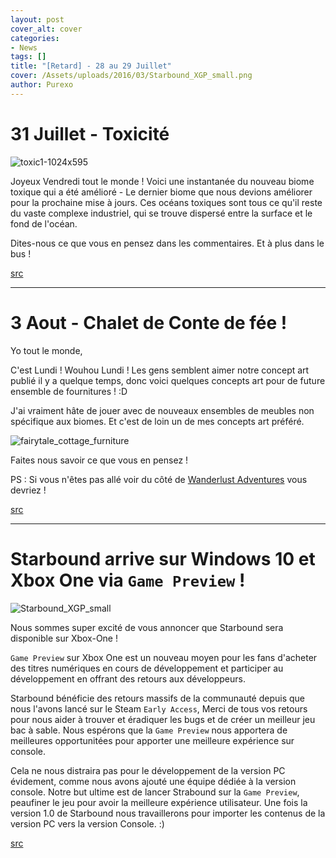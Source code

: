 ```yaml
---
layout: post
cover_alt: cover
categories:
- News
tags: []
title: "[Retard] - 28 au 29 Juillet"
cover: /Assets/uploads/2016/03/Starbound_XGP_small.png
author: Purexo
---
```


# 31 Juillet - Toxicité

![toxic1-1024x595](http://playstarbound.com/wp-content/uploads/2015/07/toxic1-1024x595.png)

Joyeux Vendredi tout le monde ! Voici une instantanée du nouveau biome toxique qui a été amélioré - Le dernier biome que nous devions améliorer pour la prochaine mise à jours. Ces océans toxiques sont tous ce qu'il reste du vaste complexe industriel, qui se trouve dispersé entre la surface et le fond de l'océan.

Dites-nous ce que vous en pensez dans les commentaires. Et à plus dans le bus !

[src](http://playstarbound.com/31st-july-toxicity/)

------------

# 3 Aout - Chalet de Conte de fée !
Yo tout le monde,

C'est Lundi ! Wouhou Lundi ! Les gens semblent aimer notre concept art publié il y a quelque temps, donc voici quelques concepts art pour de future ensemble de fournitures ! :D

J'ai vraiment hâte de jouer avec de nouveaux ensembles de meubles non spécifique aux biomes. Et c'est de loin un de mes concepts art préféré.

![fairytale_cottage_furniture](http://playstarbound.com/wp-content/uploads/2015/08/fairytale_cottage_furniture.jpg)

Faites nous savoir ce que vous en pensez !

PS : Si vous n'êtes pas allé voir du côté de [Wanderlust Adventures](https://twitter.com/ChucklefishLTD/status/628226356866711552) vous devriez !

[src](http://playstarbound.com/3rd-august-fairytale-cottage/)

------------

# Starbound arrive sur Windows 10 et Xbox One via `Game Preview` !

![Starbound_XGP_small](http://playstarbound.com/wp-content/uploads/2015/08/Starbound_XGP_small.png)

Nous sommes super excité de vous annoncer que Starbound sera disponible sur Xbox-One !

`Game Preview` sur Xbox One est un nouveau moyen pour les fans d'acheter des titres numériques en cours de développement et participer au développement en offrant des retours aux développeurs.

Starbound bénéficie des retours massifs de la communauté depuis que nous l'avons lancé sur le Steam `Early Access`, Merci de tous vos retours pour nous aider à trouver et éradiquer les bugs et de créer un meilleur jeu bac à sable. Nous espérons que la `Game Preview` nous apportera de meilleures opportunitées pour apporter une meilleure expérience sur console.

Cela ne nous distraira pas pour le développement de la version PC évidement, comme nous avons ajouté une équipe dédiée à la version console. Notre but ultime est de lancer Strabound sur la `Game Preview`, peaufiner le jeu pour avoir la meilleure expérience utilisateur. Une fois la version 1.0 de Starbound nous travaillerons pour importer les contenus de la version PC vers la version Console. :)

[src](http://playstarbound.com/starbound-coming-to-windows-10-and-xbox-one-via-game-preview/)

